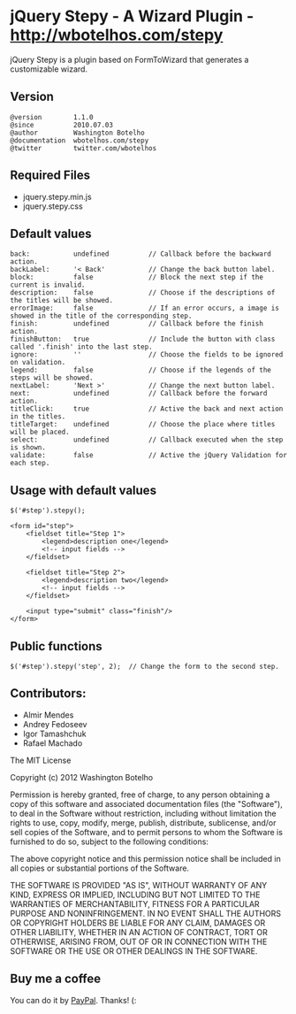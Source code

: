 # jQuery Stepy - A Wizard Plugin - http://wbotelhos.com/stepy

jQuery Stepy is a plugin based on FormToWizard that generates a customizable wizard.

## Version

	@version        1.1.0
	@since          2010.07.03
	@author         Washington Botelho
	@documentation  wbotelhos.com/stepy
	@twitter        twitter.com/wbotelhos

## Required Files

+ jquery.stepy.min.js
+ jquery.stepy.css

## Default values

    back:           undefined          // Callback before the backward action.
    backLabel:      '< Back'           // Change the back button label.
    block:          false              // Block the next step if the current is invalid.
    description:    false              // Choose if the descriptions of the titles will be showed.
    errorImage:     false              // If an error occurs, a image is showed in the title of the corresponding step.
    finish:         undefined          // Callback before the finish action.
    finishButton:   true               // Include the button with class called '.finish' into the last step.
    ignore:         ''                 // Choose the fields to be ignored on validation.
    legend:         false              // Choose if the legends of the steps will be showed.
    nextLabel:      'Next >'           // Change the next button label.
    next:           undefined          // Callback before the forward action.
    titleClick:     true               // Active the back and next action in the titles.
    titleTarget:    undefined          // Choose the place where titles will be placed.
    select:         undefined          // Callback executed when the step is shown.
    validate:       false              // Active the jQuery Validation for each step.

## Usage with default values

    $('#step').stepy();

	<form id="step">
		<fieldset title="Step 1">
			<legend>description one</legend>
			<!-- input fields -->
		</fieldset>

		<fieldset title="Step 2">
			<legend>description two</legend>
			<!-- input fields -->
		</fieldset>

		<input type="submit" class="finish"/>
	</form>

## Public functions

    $('#step').stepy('step', 2);  // Change the form to the second step.

## Contributors:

+ Almir Mendes
+ Andrey Fedoseev
+ Igor Tamashchuk
+ Rafael Machado

The MIT License

Copyright (c) 2012 Washington Botelho

Permission is hereby granted, free of charge, to any person obtaining a copy of this software and associated documentation files (the "Software"), to deal in the Software without restriction, including without limitation the rights to use, copy, modify, merge, publish, distribute, sublicense, and/or sell copies of the Software, and to permit persons to whom the Software is furnished to do so, subject to the following conditions:

The above copyright notice and this permission notice shall be included in all copies or substantial portions of the Software.

THE SOFTWARE IS PROVIDED "AS IS", WITHOUT WARRANTY OF ANY KIND, EXPRESS OR IMPLIED, INCLUDING BUT NOT LIMITED TO THE WARRANTIES OF MERCHANTABILITY, FITNESS FOR A PARTICULAR PURPOSE AND NONINFRINGEMENT. IN NO EVENT SHALL THE AUTHORS OR COPYRIGHT HOLDERS BE LIABLE FOR ANY CLAIM, DAMAGES OR OTHER LIABILITY, WHETHER IN AN ACTION OF CONTRACT, TORT OR OTHERWISE, ARISING FROM, OUT OF OR IN CONNECTION WITH THE SOFTWARE OR THE USE OR OTHER DEALINGS IN THE SOFTWARE.

## Buy me a coffee

You can do it by [PayPal](https://www.paypal.com/cgi-bin/webscr?cmd=_donations&business=X8HEP2878NDEG&item_name=jQuery%20Stepy). Thanks! (:
